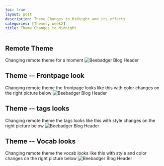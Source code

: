 ```yaml
---
toc: true
layout: post
description: Theme Changes to Midnight and its effects
categories: [Themes, week2]
title: Theme Changes to Midnight
---
```



## Remote Theme
Changing remote theme for a moment
<img src="{{site.baseurl}}/images/themes_changes.jpg" alt="Beebadger Blog Header">


## Theme -- Frontpage look
Changing remote theme the frontpage looks like this with color changes on the right picture below
<img src="{{site.baseurl}}/images/themes_frontpage.jpg" alt="Beebadger Blog Header">

## Theme -- tags looks
Changing remote theme the tags looks like this with style changes  on the right picture below
<img src="{{site.baseurl}}/images/themes_tags.jpg" alt="Beebadger Blog Header">

## Theme -- Vocab looks
Changing remote theme the vocab looks like this with style and color changes  on the right picture below
<img src="{{site.baseurl}}/images/themes_vocab.jpg" alt="Beebadger Blog Header">
